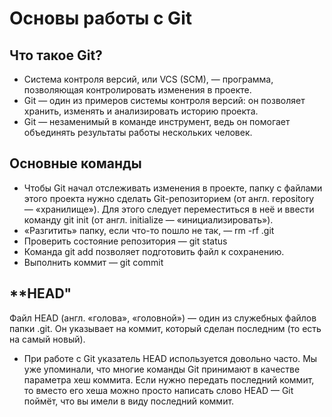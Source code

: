 # **Основы работы с Git**  


## **Что такое Git?** 
- Система контроля версий, или VCS (SCM), — программа, позволяющая контролировать изменения в проекте.  
- Git — один из примеров системы контроля версий: он позволяет хранить, изменять и анализировать историю проекта.  
- Git — незаменимый в команде инструмент, ведь он помогает объединять результаты работы нескольких человек.  

## **Основные команды**  
- Чтобы Git начал отслеживать изменения в проекте, папку с файлами этого проекта нужно сделать Git-репозиторием (от англ. repository — «хранилище»). Для этого следует переместиться в неё и ввести команду git init (от англ. initialize — «инициализировать»).  
- «Разгитить» папку, если что-то пошло не так, — rm -rf .git  
- Проверить состояние репозитория — git status  
- Команда git add позволяет подготовить файл к сохранению.  
- Выполнить коммит — git commit 

## **HEAD"  
Файл HEAD (англ. «голова», «головной») — один из служебных файлов папки .git. Он указывает на коммит, который сделан последним (то есть на самый новый).  
- При работе с Git указатель HEAD используется довольно часто. Мы уже упоминали, что многие команды Git принимают в качестве параметра хеш коммита. Если нужно передать последний коммит, то вместо его хеша можно просто написать слово HEAD — Git поймёт, что вы имели в виду последний коммит.  




 
